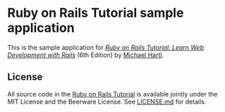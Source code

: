 # Ruby on Rails Tutorial sample application
This is the sample application for
[*Ruby on Rails Tutorial:
Learn Web Development with Rails*](https://www.railstutorial.org/) (6th Edition)
by [Michael Hartl](https://www.michaelhartl.com/).

## License
All source code in the [Ruby on Rails Tutorial](https://www.railstutorial.org/) is available jointly under the MIT License and the Beerware License. See [LICENSE.md](LICENSE.md) for details.
